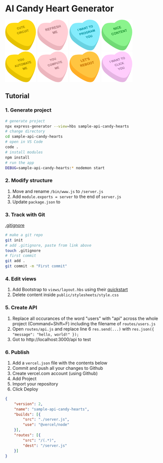 
# AI Candy Heart Generator

<img src="public/assets/img/heart-3.png" width="100px"> <img src="public/assets/img/heart-1.png" width="100px"> <img src="public/assets/img/heart-4.png" width="100px"> <img src="public/assets/img/heart-2.png" width="100px"> <img src="public/assets/img/heart-5.png" width="100px"> <img src="public/assets/img/heart-11.png" width="100px"> <img src="public/assets/img/heart-8.png" width="100px"> <img src="public/assets/img/heart-6.png" width="100px"> 


## Tutorial

### 1. Generate project

```bash
# generate project
npx express-generator --view=hbs sample-api-candy-hearts
# change directory
cd sample-api-candy-hearts
# open in VS Code
code .
# install modules
npm install
# run the app
DEBUG=sample-api-candy-hearts:* nodemon start
```


### 2. Modify structure

1. Move and rename `/bin/www.js` to `/server.js`
1. Add `module.exports = server` to the end of `server.js`
1. Update `package.json` to 

### 3. Track with Git

[.gitignore](https://www.toptal.com/developers/gitignore/api/node,macos,windows)

```bash
# make a git repo
git init
# add .gitignore, paste from link above
touch .gitignore
# first commit
git add .
git commit -m "First commit"
```


### 4. Edit views

1. Add Bootstrap to `views/layout.hbs` using their [quickstart](https://getbootstrap.com/docs/5.3/getting-started/introduction/#quick-start)
1. Delete content inside `public/stylesheets/style.css`


### 5. Create API

1. Replace all occurances of the word "users" with "api" across the whole project (Command+Shift+F) including the filename of `routes/users.js`
1. Open `routes/api.js` and replace line 6 `res.send(...)` with `res.json({ "message": "hello, world!" });` 
1. Got to http://localhost:3000/api to test


### 6. Publish

1. Add a `vercel.json` file with the contents below
1. Commit and push all your changes to Github
1. Create vercel.com account (using Github)
1. Add Project
1. Import your repository
1. Click Deploy

```json
{
	"version": 2,
	"name": "sample-api-candy-hearts",
	"builds": [{
		"src": "./server.js",
		"use": "@vercel/node"
	}],
	"routes": [{
		"src": "/(.*)",
		"dest": "/server.js"
	}]
}
```